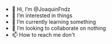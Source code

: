 - 👋 Hi, I’m @JoaquinFndz
- 👀 I’m interested in things
- 🌱 I’m currently learning something
- 💞️ I’m looking to collaborate on nothing
- 📫 How to reach me don't

<!---
JoaquinFndz/JoaquinFndz is a ✨ special ✨ repository because its `README.md` (this file) appears on your GitHub profile.
You can click the Preview link to take a look at your changes.
--->
